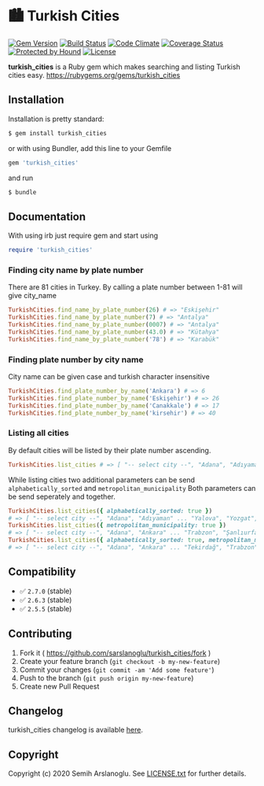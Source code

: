# 🏙️ Turkish Cities
[![Gem Version](https://badge.fury.io/rb/turkish_cities.svg)](https://rubygems.org/gems/turkish_cities)
[![Build Status](https://travis-ci.org/sarslanoglu/turkish_cities.svg?branch=master)](https://travis-ci.org/sarslanoglu/turkish_cities)
[![Code Climate](https://codeclimate.com/github/sarslanoglu/turkish_cities.svg)](https://codeclimate.com/github/sarslanoglu/turkish_cities)
[![Coverage Status](https://coveralls.io/repos/github/sarslanoglu/turkish_cities/badge.svg?branch=master)](https://coveralls.io/github/sarslanoglu/turkish_cities?branch=master)
[![Protected by Hound](https://img.shields.io/badge/Protected_by-Hound-a873d1.svg)](https://houndci.com)
[![License](https://img.shields.io/github/license/sarslanoglu/turkish_cities.svg)](https://opensource.org/licenses/MIT)

**turkish_cities** is a Ruby gem which makes searching and listing Turkish cities easy. https://rubygems.org/gems/turkish_cities

## Installation

Installation is pretty standard:

```sh
$ gem install turkish_cities
```

or with using Bundler, add this line to your Gemfile

```rb
gem 'turkish_cities'
```

and run

```sh
$ bundle
```

## Documentation

With using irb just require gem and start using

```ruby
require 'turkish_cities'
```

### Finding city name by plate number

There are 81 cities in Turkey. By calling a plate number between 1-81 will give city_name

```ruby
TurkishCities.find_name_by_plate_number(26) # => "Eskişehir"
TurkishCities.find_name_by_plate_number(7) # => "Antalya"
TurkishCities.find_name_by_plate_number(0007) # => "Antalya"
TurkishCities.find_name_by_plate_number(43.0) # => "Kütahya"
TurkishCities.find_name_by_plate_number('78') # => "Karabük"
```

### Finding plate number by city name

City name can be given case and turkish character insensitive

```ruby
TurkishCities.find_plate_number_by_name('Ankara') # => 6
TurkishCities.find_plate_number_by_name('Eskişehir') # => 26
TurkishCities.find_plate_number_by_name('Canakkale') # => 17
TurkishCities.find_plate_number_by_name('kirsehir') # => 40
```

### Listing all cities

By default cities will be listed by their plate number ascending.

```ruby
TurkishCities.list_cities # => [ "-- select city --", "Adana", "Adıyaman" ... "Kilis", "Osmaniye", "Düzce"]
```

While listing cities two additional parameters can be send ```alphabetically_sorted``` and ```metropolitan_municipality``` Both parameters can be send seperately and together.

```ruby
TurkishCities.list_cities({ alphabetically_sorted: true })
# => [ "-- select city --", "Adana", "Adıyaman" ... "Yalova", "Yozgat", "Zonguldak"]
TurkishCities.list_cities({ metropolitan_municipality: true })
# => [ "-- select city --", "Adana", "Ankara" ... "Trabzon", "Şanlıurfa", "Van"]
TurkishCities.list_cities({ alphabetically_sorted: true, metropolitan_municipality: true })
# => [ "-- select city --", "Adana", "Ankara" ... "Tekirdağ", "Trabzon", "Van"]
```

## Compatibility

- ✅ `2.7.0` (stable)
- ✅ `2.6.3` (stable)
- ✅ `2.5.5` (stable)

## Contributing

1. Fork it ( https://github.com/sarslanoglu/turkish_cities/fork )
2. Create your feature branch (`git checkout -b my-new-feature`)
3. Commit your changes (`git commit -am 'Add some feature'`)
4. Push to the branch (`git push origin my-new-feature`)
5. Create new Pull Request

## Changelog

turkish_cities changelog is available [here](CHANGELOG.md).

## Copyright

Copyright (c) 2020 Semih Arslanoglu. See [LICENSE.txt](LICENSE.txt) for
further details.
